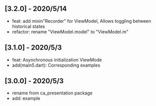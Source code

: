 ## [3.2.0] - 2020/5/14
* feat: add mixin"Recorder" for ViewModel, Allows toggling between historical states
* refactor: rename "ViewModel.model" to "ViewModel.m"

## [3.1.0] - 2020/5/3

* feat: Asynchronous initialization ViewMode
* add(main5.dart): Corresponding examples

## [3.0.0] - 2020/5/3

* rename from ca_presentation package
* add: example
